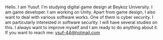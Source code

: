 Hello. I am Yusuf.
I'm studying digital game design at Beykoz University.
I am game developer.
I am working on Unity.
Apart from game design, I also want to deal with various software works.
One of them is cyber security.
I am particularly interested in software security.
I will have several studies on this.
I always want to improve myself and I am ready to do anything about it.
If you want to reach me: ysuf-44@hotmail.com
